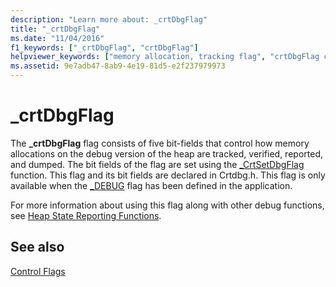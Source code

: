 ```yaml
---
description: "Learn more about: _crtDbgFlag"
title: "_crtDbgFlag"
ms.date: "11/04/2016"
f1_keywords: ["_crtDbgFlag", "crtDbgFlag"]
helpviewer_keywords: ["memory allocation, tracking flag", "crtDbgFlag constant", "_crtDbgFlag constant", "debug heap, tracking memory on", "debug heap, control flags", "enable memory allocation tracking flag", "memory, tracking on the debug heap"]
ms.assetid: 9e7adb47-8ab9-4e19-81d5-e2f237979973
---
```

# _crtDbgFlag

The **_crtDbgFlag** flag consists of five bit-fields that control how memory allocations on the debug version of the heap are tracked, verified, reported, and dumped. The bit fields of the flag are set using the [_CrtSetDbgFlag](../c-runtime-library/reference/crtsetdbgflag.md) function. This flag and its bit fields are declared in Crtdbg.h. This flag is only available when the [_DEBUG](../c-runtime-library/debug.md) flag has been defined in the application.

For more information about using this flag along with other debug functions, see [Heap State Reporting Functions](/visualstudio/debugger/crt-debug-heap-details).

## See also

[Control Flags](../c-runtime-library/control-flags.md)
